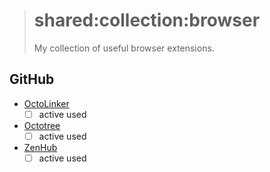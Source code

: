 > # shared:collection:browser
>
> My collection of useful browser extensions.

## GitHub

- [OctoLinker](http://octolinker.github.io)
  - [ ] active used

- [Octotree](https://github.com/buunguyen/octotree)
  - [ ] active used

- [ZenHub](https://www.zenhub.com)
  - [ ] active used
